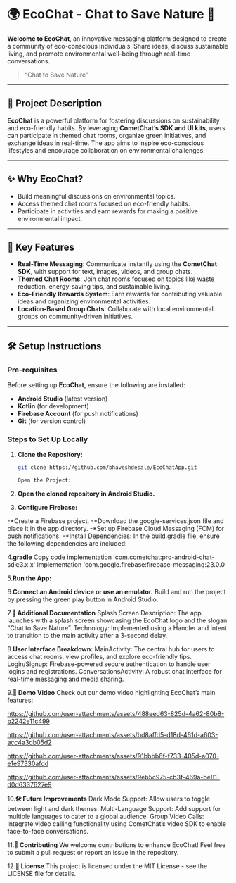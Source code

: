 # 🌍 **EcoChat - Chat to Save Nature** 🌿

**Welcome to EcoChat**, an innovative messaging platform designed to create a community of eco-conscious individuals. Share ideas, discuss sustainable living, and promote environmental well-being through real-time conversations.

> “Chat to Save Nature”

---

## 📖 **Project Description**

**EcoChat** is a powerful platform for fostering discussions on sustainability and eco-friendly habits. By leveraging **CometChat’s SDK and UI kits**, users can participate in themed chat rooms, organize green initiatives, and exchange ideas in real-time. The app aims to inspire eco-conscious lifestyles and encourage collaboration on environmental challenges.

---

## ✨ **Why EcoChat?**
- Build meaningful discussions on environmental topics.
- Access themed chat rooms focused on eco-friendly habits.
- Participate in activities and earn rewards for making a positive environmental impact.

---

## 🚀 **Key Features**
- **Real-Time Messaging**: Communicate instantly using the **CometChat SDK**, with support for text, images, videos, and group chats.
- **Themed Chat Rooms**: Join chat rooms focused on topics like waste reduction, energy-saving tips, and sustainable living.
- **Eco-Friendly Rewards System**: Earn rewards for contributing valuable ideas and organizing environmental activities.
- **Location-Based Group Chats**: Collaborate with local environmental groups on community-driven initiatives.

---

## 🛠️ **Setup Instructions**

### Pre-requisites
Before setting up **EcoChat**, ensure the following are installed:
- **Android Studio** (latest version)
- **Kotlin** (for development)
- **Firebase Account** (for push notifications)
- **Git** (for version control)

### Steps to Set Up Locally
1. **Clone the Repository:**
   ```bash
   git clone https://github.com/bhaveshdesale/EcoChatApp.git

   Open the Project:

2. **Open the cloned repository in Android Studio.**
   
3. **Configure Firebase:**

-*Create a Firebase project.
-*Download the google-services.json file and place it in the app directory.
-*Set up Firebase Cloud Messaging (FCM) for push notifications.
-*Install Dependencies: In the build.gradle file, ensure the following dependencies are included:

4.**gradle**
Copy code
implementation 'com.cometchat:pro-android-chat-sdk:3.x.x'
implementation 'com.google.firebase:firebase-messaging:23.0.0

5.**Run the App:**

6.**Connect an Android device or use an emulator.**
Build and run the project by pressing the green play button in Android Studio.

7.**📑 Additional Documentation**
Splash Screen
Description: The app launches with a splash screen showcasing the EcoChat logo and the slogan “Chat to Save Nature”.
Technology: Implemented using a Handler and Intent to transition to the main activity after a 3-second delay.

8.**User Interface Breakdown:**
MainActivity: The central hub for users to access chat rooms, view profiles, and explore eco-friendly tips.
Login/Signup: Firebase-powered secure authentication to handle user logins and registrations.
ConversationsActivity: A robust chat interface for real-time messaging and media sharing.

9.**🎥 Demo Video**
Check out our demo video highlighting EcoChat’s main features: 

https://github.com/user-attachments/assets/488eed63-825d-4a62-80b8-b2242e11c499

https://github.com/user-attachments/assets/bd8affd5-d18d-461d-a603-acc4a3db05d2


https://github.com/user-attachments/assets/91bbbb6f-f733-405d-a070-e1e97330afdd


https://github.com/user-attachments/assets/9eb5c975-cb3f-469a-be81-d0d6337627e9





10.**🛠️ Future Improvements**
Dark Mode Support: Allow users to toggle between light and dark themes.
Multi-Language Support: Add support for multiple languages to cater to a global audience.
Group Video Calls: Integrate video calling functionality using CometChat’s video SDK to enable face-to-face conversations.

11.**🤝 Contributing**
We welcome contributions to enhance EcoChat! Feel free to submit a pull request or report an issue in the repository.

12.**📄 License**
This project is licensed under the MIT License - see the LICENSE file for details.
